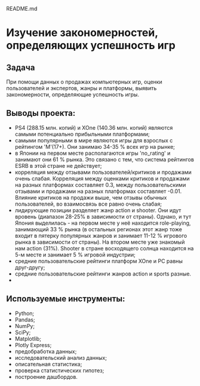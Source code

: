 README.md

# Изучение закономерностей, определяющих успешность игр

## Задача

При  помощи данных о продажах компьютерных игр, оценки пользователей и экспертов, жанры и платформы, выявить закономерности, определяющие успешность игры.

## Выводы проекта:

- PS4 (288.15 млн. копий) и XOne (140.36 млн. копий) являются самыми потенциально прибыльными платформами;
- самыми популярными в мире являются игры для взрослых с рейтингом 'М'(17+). Они занимаю 34-35 % всех игр на рынке;
- в Японии на первом месте располагаются игры 'no_rating' и занимают они 61 % рынка. Это связано с тем, что система рейтингов ESRB в этой стране не действует;
- корреляция между отзывами пользователей/критиков и продажами очень слабая. Корреляция между оценками критиков и продажами на разных платформах составляет 0.3, между пользовательскими отзывами и продажами на разных платформах составляет -0.01. Влияние критиков на продажи выше, чем отзывы обычных пользователей, во взаимосвязь все равно очень слабая;
- лидирующие позиции разделяет жанр action и shooter. Они идут вровень (диапазон 28-25% в зависимости от страны). Однако, и тут Япония выделилась - на первом месте у неё находится role-playing, занимающий 33 % рынка (в остальных регионах этот жанр тоже входит в пятерку популярных жанров и занимает 11-12 % игрового рынка в зависимости от страны). На втором месте уже знакомый нам action (31%). Shooter в стране восходящего солнца находится на 5-м месте и занимает 5 % игровой индустрии;
- средние пользовательские рейтинги платформ XOne и PC равны друг-другу;
- средние пользовательские рейтинги жанров action и sports разные.
- 
## Используемые инструменты:

- Python;
- Pandas;
- NumPy;
- SciPy;
- Matplotlib;
- Plotly Express;
- предобработка данных;
- исследовательский анализ данных;
- описательная статистика;
- проверка статистических гипотез;
- построение дашбордов.
